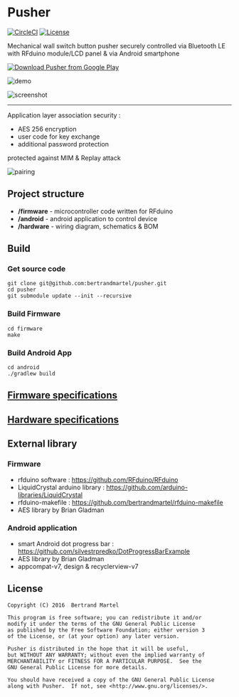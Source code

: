 # Pusher

[![CircleCI](https://img.shields.io/circleci/project/bertrandmartel/pusher.svg?maxAge=2592000?style=plastic)](https://circleci.com/gh/bertrandmartel/pusher) [![License](http://badge.kloud51.com/pypi/l/html2text.svg)](LICENSE.md)

Mechanical wall switch button pusher securely controlled via Bluetooth LE with RFduino module/LCD panel & via Android smartphone

[![Download Pusher from Google Play](http://www.android.com/images/brand/android_app_on_play_large.png)](https://play.google.com/store/apps/details?id=com.github.akinaru.roboticbuttonpusher)

![demo](https://github.com/bertrandmartel/pusher/raw/master/img/demo.gif)

![screenshot](https://github.com/bertrandmartel/pusher/raw/master/img/lcd.jpg)

***

Application layer association security  :

* AES 256 encryption
* user code for key exchange
* additional password protection

protected against MIM & Replay attack

![pairing](https://github.com/bertrandmartel/pusher/raw/master/img/pairing.gif)

## Project structure

* **/firmware** - microcontroller code written for RFduino
* **/android** - android application to control device
* **/hardware** - wiring diagram, schematics & BOM

## Build

### Get source code

```
git clone git@github.com:bertrandmartel/pusher.git
cd pusher
git submodule update --init --recursive
```

### Build Firmware

```
cd firmware
make
```

### Build Android App

```
cd android
./gradlew build
```

## [Firmware specifications](https://github.com/bertrandmartel/pusher/blob/master/firmware/README.md)

## [Hardware specifications](https://github.com/bertrandmartel/pusher/blob/master/hardware/README.md)

## External library

### Firmware

* rfduino software : https://github.com/RFduino/RFduino
* LiquidCrystal arduino library : https://github.com/arduino-libraries/LiquidCrystal
* rfduino-makefile : https://github.com/bertrandmartel/rfduino-makefile
* AES library by Brian Gladman

### Android application

* smart Android dot progress bar : https://github.com/silvestrpredko/DotProgressBarExample
* AES library by Brian Gladman
* appcompat-v7, design & recyclerview-v7

## License

```
Copyright (C) 2016  Bertrand Martel

This program is free software; you can redistribute it and/or
modify it under the terms of the GNU General Public License
as published by the Free Software Foundation; either version 3
of the License, or (at your option) any later version.

Pusher is distributed in the hope that it will be useful,
but WITHOUT ANY WARRANTY; without even the implied warranty of
MERCHANTABILITY or FITNESS FOR A PARTICULAR PURPOSE.  See the
GNU General Public License for more details.

You should have received a copy of the GNU General Public License
along with Pusher.  If not, see <http://www.gnu.org/licenses/>.
```
